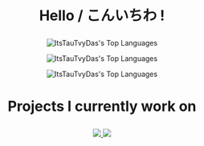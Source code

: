 # <p align="center">Hello / こんいちわ !</p>

<p align="center">
  <img alt="ItsTauTvyDas's Top Languages" src="https://github-readme-stats.vercel.app/api?username=ItsTauTvyDas&theme=tokyonight&show_icons=true&hide_border=false&count_private=true">
</p>
<p align="center">
  <img alt="ItsTauTvyDas's Top Languages" src="https://github-readme-streak-stats.herokuapp.com/?user=ItsTauTvyDas&theme=tokyonight&hide_border=false">
</p>
<p align="center">
  <img alt="ItsTauTvyDas's Top Languages" src="https://github-readme-stats.vercel.app/api/top-langs/?username=ItsTauTvyDas&theme=tokyonight&show_icons=true&hide_border=false&layout=compact">
</p>

# <p align="center">Projects I currently work on</p>

<p align="center">
  <a href="https://github.com/ItsTauTvyDas/UUIDSwapper">
    <img src="https://github-readme-stats.vercel.app/api/pin/?username=ItsTauTvyDas&repo=UUIDSwapper">
  </a>
  <a href="https://github.com/ItsTauTvyDas/ModernWaystones">
    <img src="https://github-readme-stats.vercel.app/api/pin/?username=ItsTauTvyDas&repo=ModernWaystones">
  </a>
</p>
